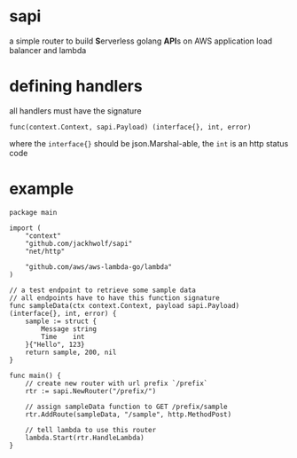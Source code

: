 # sapi
a simple router to build **S**erverless golang **API**s on AWS application load balancer and lambda

# defining handlers
all handlers must have the signature 
```
func(context.Context, sapi.Payload) (interface{}, int, error)
```
where the `interface{}` should be json.Marshal-able, the `int` is an http status code

# example
```
package main

import (
	"context"
	"github.com/jackhwolf/sapi"
	"net/http"

	"github.com/aws/aws-lambda-go/lambda"
)

// a test endpoint to retrieve some sample data
// all endpoints have to have this function signature
func sampleData(ctx context.Context, payload sapi.Payload) (interface{}, int, error) {
	sample := struct {
		Message string
		Time    int
	}{"Hello", 123}
	return sample, 200, nil
}

func main() {
	// create new router with url prefix `/prefix`
	rtr := sapi.NewRouter("/prefix/")

	// assign sampleData function to GET /prefix/sample
	rtr.AddRoute(sampleData, "/sample", http.MethodPost)

	// tell lambda to use this router
	lambda.Start(rtr.HandleLambda)
}

```